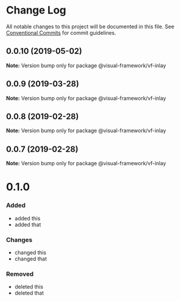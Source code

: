 # Change Log

All notable changes to this project will be documented in this file.
See [Conventional Commits](https://conventionalcommits.org) for commit guidelines.

## 0.0.10 (2019-05-02)

**Note:** Version bump only for package @visual-framework/vf-inlay





## 0.0.9 (2019-03-28)

**Note:** Version bump only for package @visual-framework/vf-inlay





## 0.0.8 (2019-02-28)

**Note:** Version bump only for package @visual-framework/vf-inlay





## 0.0.7 (2019-02-28)

**Note:** Version bump only for package @visual-framework/vf-inlay





# 0.1.0

### Added
- added this
- added that

### Changes

- changed this
- changed that

### Removed

- deleted this
- deleted that
